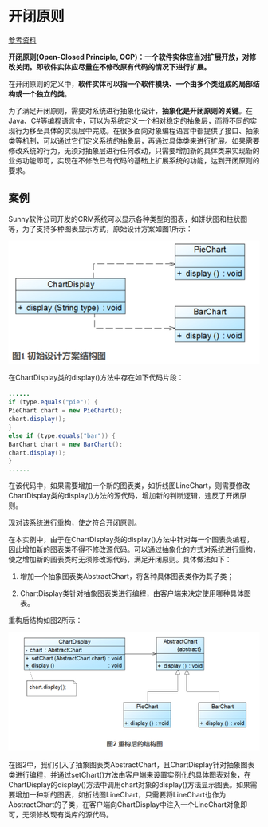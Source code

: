 # 开闭原则

[参考资料](https://blog.csdn.net/lovelion/article/details/7537584)  

**开闭原则(Open-Closed Principle, OCP)：一个软件实体应当对扩展开放，对修改关闭。即软件实体应尽量在不修改原有代码的情况下进行扩展。**  

在开闭原则的定义中，**软件实体可以指一个软件模块、一个由多个类组成的局部结构或一个独立的类**。  

为了满足开闭原则，需要对系统进行抽象化设计，**抽象化是开闭原则的关键**。在Java、C#等编程语言中，可以为系统定义一个相对稳定的抽象层，而将不同的实现行为移至具体的实现层中完成。在很多面向对象编程语言中都提供了接口、抽象类等机制，可以通过它们定义系统的抽象层，再通过具体类来进行扩展。如果需要修改系统的行为，无须对抽象层进行任何改动，只需要增加新的具体类来实现新的业务功能即可，实现在不修改已有代码的基础上扩展系统的功能，达到开闭原则的要求。

## 案例

Sunny软件公司开发的CRM系统可以显示各种类型的图表，如饼状图和柱状图等，为了支持多种图表显示方式，原始设计方案如图1所示：

![开闭原则-1](img/开闭原则-1.png)

在ChartDisplay类的display()方法中存在如下代码片段：

```java
......
if (type.equals("pie")) {
PieChart chart = new PieChart();
chart.display();
}
else if (type.equals("bar")) {
BarChart chart = new BarChart();
chart.display();
}
......
```

在该代码中，如果需要增加一个新的图表类，如折线图LineChart，则需要修改ChartDisplay类的display()方法的源代码，增加新的判断逻辑，违反了开闭原则。  

现对该系统进行重构，使之符合开闭原则。  

在本实例中，由于在ChartDisplay类的display()方法中针对每一个图表类编程，因此增加新的图表类不得不修改源代码。可以通过抽象化的方式对系统进行重构，使之增加新的图表类时无须修改源代码，满足开闭原则。具体做法如下：  

1. 增加一个抽象图表类AbstractChart，将各种具体图表类作为其子类；

2. ChartDisplay类针对抽象图表类进行编程，由客户端来决定使用哪种具体图表。

重构后结构如图2所示：

![开闭原则-2](img/开闭原则-2.png)

在图2中，我们引入了抽象图表类AbstractChart，且ChartDisplay针对抽象图表类进行编程，并通过setChart()方法由客户端来设置实例化的具体图表对象，在ChartDisplay的display()方法中调用chart对象的display()方法显示图表。如果需要增加一种新的图表，如折线图LineChart，只需要将LineChart也作为AbstractChart的子类，在客户端向ChartDisplay中注入一个LineChart对象即可，无须修改现有类库的源代码。    
